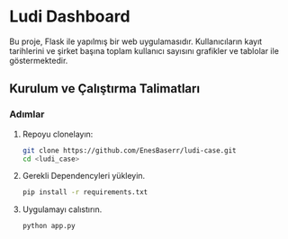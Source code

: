 # Ludi Dashboard

Bu proje, Flask ile yapılmış bir web uygulamasıdır. Kullanıcıların kayıt tarihlerini ve şirket başına toplam kullanıcı sayısını grafikler ve tablolar ile göstermektedir.

## Kurulum ve Çalıştırma Talimatları



### Adımlar

1. Repoyu clonelayın:
   ```bash
   git clone https://github.com/EnesBaserr/ludi-case.git
   cd <ludi_case>
   
2. Gerekli Dependencyleri yükleyin.
   ```bash
   pip install -r requirements.txt
   
3. Uygulamayı calıstırın.
   ```bash
   python app.py
